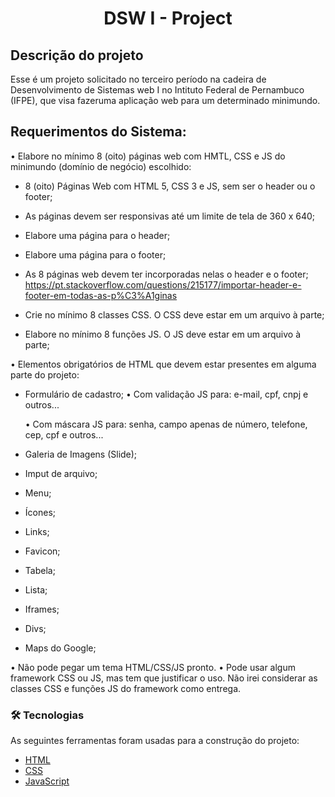 <h1 align="center">DSW I - Project</h1>

## Descrição do projeto
Esse é um projeto solicitado no terceiro período na cadeira de Desenvolvimento de Sistemas web I no Intituto Federal de Pernambuco (IFPE), que visa fazeruma aplicação web para um determinado minimundo.

## Requerimentos do Sistema:

• Elabore no mínimo 8 (oito) páginas web com HMTL, CSS e JS do minimundo (domínio de negócio) escolhido:

- 8 (oito) Páginas Web com HTML 5, CSS 3 e JS, sem ser o header ou o footer;
- As páginas devem ser responsivas até um limite de tela de 360 x 640;
- Elabore uma página para o header;
- Elabore uma página para o footer;
- As 8 páginas web devem ter incorporadas nelas o header e o footer;
https://pt.stackoverflow.com/questions/215177/importar-header-e-footer-em-todas-as-p%C3%A1ginas

- Crie no mínimo 8 classes CSS. O CSS deve estar em um arquivo à parte;
- Elabore no mínimo 8 funções JS. O JS deve estar em um arquivo à parte;

• Elementos obrigatórios de HTML que devem estar presentes em alguma parte do projeto:
  - Formulário de cadastro;
     • Com validação JS para: e-mail, cpf, cnpj e outros...
     
     • Com máscara JS para: senha, campo apenas de número, telefone, cep, cpf e outros...

- Galeria de Imagens (Slide);
- Imput de arquivo;
- Menu;
- Ícones;
- Links;
- Favicon;
- Tabela;
- Lista;
- Iframes;
- Divs;
- Maps do Google;

• Não pode pegar um tema HTML/CSS/JS pronto.
• Pode usar algum framework CSS ou JS, mas tem que justificar o uso. Não irei considerar as classes CSS e funções JS do framework como entrega.

### 🛠 Tecnologias

As seguintes ferramentas foram usadas para a construção do projeto:

- [HTML](https://www.w3schools.com/)
- [CSS](https://www.w3schools.com/)
- [JavaScript](https://www.w3schools.com/)
